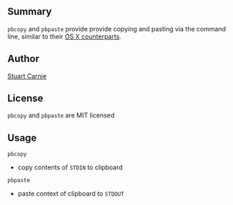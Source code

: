 ## Summary
`pbcopy` and `pbpaste` provide provide copying and pasting via the command line, similar to their 
[OS X counterparts][MANPAGE].

## Author
[Stuart Carnie](http://twitter.com/stuartcarnie)

## License
`pbcopy` and `pbpaste` are MIT licensed

## Usage
`pbcopy`

  * copy contents of `STDIN` to clipboard

`pbpaste`

  * paste context of clipboard to `STDOUT`


[MANPAGE]: http://developer.apple.com/library/mac/#documentation/Darwin/Reference/ManPages/man1/pbcopy.1.html